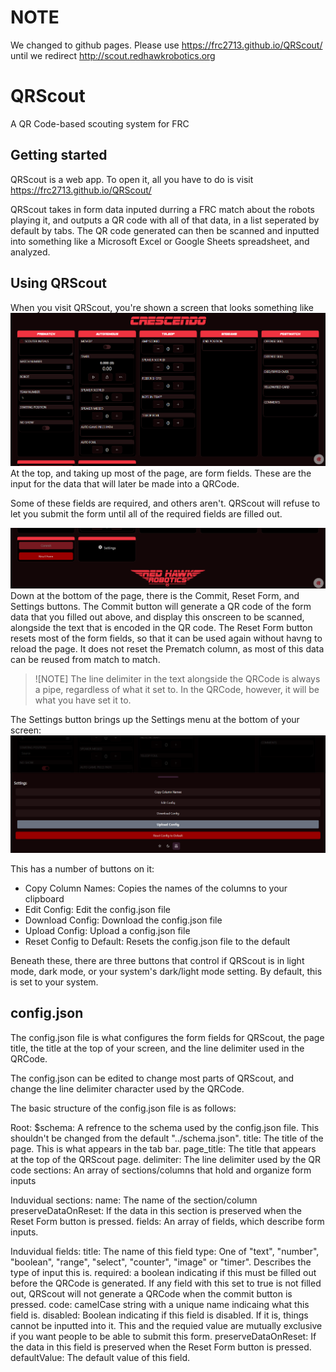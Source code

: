 # NOTE
We changed to github pages. Please use https://frc2713.github.io/QRScout/ until we redirect http://scout.redhawkrobotics.org

# QRScout
A QR Code-based scouting system for FRC

## Getting started

QRScout is a web app. To open it, all you have to do is visit https://frc2713.github.io/QRScout/

QRScout takes in form data inputed durring a FRC match about the robots playing it, and outputs a QR code with all of that data, in a list seperated by default by tabs. The QR code generated can then be scanned and inputted into something like a Microsoft Excel or Google Sheets spreadsheet, and analyzed.

## Using QRScout

When you visit QRScout, you're shown a screen that looks something like
![The QRScout homepage](./QRScout_home.png)
At the top, and taking up most of the page, are form fields. These are the input for the data that will later be made into a QRCode.

Some of these fields are required, and others aren't. QRScout will refuse to let you submit the form until all of the required fields are filled out.

![The bottom of the QRScout homepage](./QRScout_bottom.png)
Down at the bottom of the page, there is the Commit, Reset Form, and Settings buttons. The Commit button will generate a QR code of the form data that you filled out above, and display this onscreen to be scanned, alongside the text that is encoded in the QR code. The Reset Form button resets most of the form fields, so that it can be used again without havng to reload the page. It does not reset the Prematch column, as most of this data can be reused from match to match.

> ![NOTE]
> The line delimiter in the text alongside the QRCode is always a pipe, regardless of what it set to. In the QRCode, however, it will be what you have set it to.

The Settings button brings up the Settings menu at the bottom of your screen:
![The QRScout settings menu](QRScout_settings.png)

This has a number of buttons on it:
- Copy Column Names: Copies the names of the columns to your clipboard
- Edit Config: Edit the config.json file
- Download Config: Download the config.json file
- Upload Config: Upload a config.json file
- Reset Config to Default: Resets the config.json file to the default

Beneath these, there are three buttons that control if QRScout is in light mode, dark mode, or your system's dark/light mode setting. By default, this is set to your system.

## config.json

The config.json file is what configures the form fields for QRScout, the page title, the title at the top of your screen, and the line delimiter used in the QRCode.

The config.json can be edited to change most parts of QRScout, and change the line delimiter character used by the QRCode.

The basic structure of the config.json file is as follows:

Root:
$schema: A refrence to the schema used by the config.json file. This shouldn't be changed from the default "../schema.json".
title: The title of the page. This is what appears in the tab bar.
page_title: The title that appears at the top of the QRScout page. 
delimiter: The line delimiter used by the QR code
sections: An array of sections/columns that hold and organize form inputs

Induvidual sections:
name: The name of the section/column
preserveDataOnReset: If the data in this section is preserved when the Reset Form button is pressed.
fields: An array of fields, which describe form inputs.

Induvidual fields:
title: The name of this field
type: One of "text", "number", "boolean", "range", "select", "counter", "image" or "timer". Describes the type of input this is.
required: a boolean indicating if this must be filled out before the QRCode is generated. If any field with this set to true is not filled out, QRScout will not generate a QRCode when the commit button is pressed.
code: camelCase string with a unique name indicaing what this field is.
disabled: Boolean indicating if this field is disabled. If it is, things cannot be inputted into it. This and the requied value are mutually exclusive if you want people to be able to submit this form.
preserveDataOnReset: If the data in this field is preserved when the Reset Form button is pressed.
defaultValue: The default value of this field.